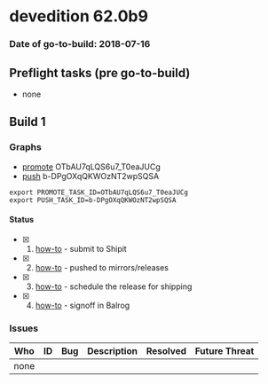 # devedition 62.0b9

### Date of go-to-build: 2018-07-16

## Preflight tasks (pre go-to-build)
- none

## Build 1  

### Graphs
* [promote](https://tools.taskcluster.net/push-inspector/#/OTbAU7qLQS6u7_T0eaJUCg) OTbAU7qLQS6u7_T0eaJUCg
* [push](https://tools.taskcluster.net/push-inspector/#/b-DPgOXqQKWOzNT2wpSQSA) b-DPgOXqQKWOzNT2wpSQSA
```
export PROMOTE_TASK_ID=OTbAU7qLQS6u7_T0eaJUCg
export PUSH_TASK_ID=b-DPgOXqQKWOzNT2wpSQSA
```


#### Status
- [x] 1.  [how-to](https://wiki.mozilla.org/Release:Release_Automation_on_Mercurial:Starting_a_Release#Submit_to_Ship_It)  - submit to Shipit
- [x] 2.  [how-to](https://github.com/mozilla-releng/releasewarrior-2.0/blob/master/docs/release-promotion/desktop/howto.md#push-artifacts-to-releases-directory)  - pushed to mirrors/releases
- [x] 3.  [how-to](https://github.com/mozilla-releng/releasewarrior-2.0/blob/master/docs/release-promotion/desktop/howto.md#ship-the-release)  - schedule the release for shipping
- [x] 4.  [how-to](https://github.com/mozilla-releng/releasewarrior-2.0/blob/master/docs/release-promotion/desktop/howto.md#obtain-sign-offs-for-changes)  - signoff in Balrog

### Issues
| Who                 | ID               | Bug                                                                 | Description                | Resolved                | Future Threat                |
| ------------------- | ---------------- | ------------------------------------------------------------------- | -------------------------- | ----------------------- | ---------------------------- |
| none | | | | | |

